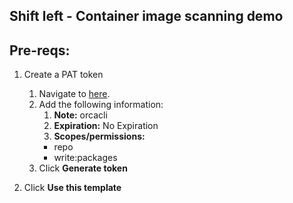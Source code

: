 ## Shift left - Container image scanning demo

## Pre-reqs:

1. Create a PAT token
   1. Navigate to [here](https://github.com/settings/tokens/new).
   2. Add the following information:
      1. **Note:** orcacli
      2. **Expiration:** No Expiration
      3. **Scopes/permissions:**
        - repo
        - write:packages
   3. Click **Generate token**

2. Click **Use this template**

